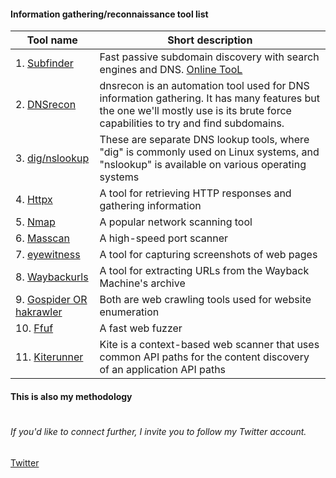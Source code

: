 #### Information gathering/reconnaissance tool list

| Tool name | Short description|
|---------------------------------------|-----------------------------------------|
|1.  [Subfinder](https://github.com/projectdiscovery/subfinder)|Fast passive subdomain discovery with search engines and DNS. [Online TooL](https://subdomainfinder.c99.nl/)|
|2.  [DNSrecon]()|dnsrecon is an automation tool used for DNS information gathering. It has many features but the one we'll mostly use is its brute force capabilities to try and find subdomains.|
|3.  [dig/nslookup](https://www.nslookup.io/domains/github.com/dns-records/)|These are separate DNS lookup tools, where "dig" is commonly used on Linux systems, and "nslookup" is available on various operating systems|
|4.  [Httpx](https://github.com/projectdiscovery/httpx)|A tool for retrieving HTTP responses and gathering information|
|5.  [Nmap](https://github.com/nmap/nmap)|A popular network scanning tool|
|6.  [Masscan](https://github.com/robertdavidgraham/masscan)|A high-speed port scanner|
|7.  [eyewitness](https://github.com/RedSiege/EyeWitness)|A tool for capturing screenshots of web pages|
|8.  [Waybackurls](https://github.com/tomnomnom/waybackurls)|A tool for extracting URLs from the Wayback Machine's archive|
|9.  [Gospider OR hakrawler](https://github.com/jaeles-project/gospider)|Both are web crawling tools used for website enumeration|
|10. [Ffuf](https://github.com/ffuf/ffuf)|A fast web fuzzer|
|11. [Kiterunner](https://github.com/assetnote/kiterunner)| Kite is a context-based web scanner that uses common API paths for the content discovery of an application API paths|



#### This is also my methodology


#

###### If you'd like to connect further, I invite you to follow my Twitter account.

[Twitter](https://twitter.com/nazmul_ethi)
